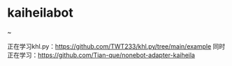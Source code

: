 # kaiheilabot

~


正在学习khl.py：https://github.com/TWT233/khl.py/tree/main/example
同时正在学习：https://github.com/Tian-que/nonebot-adapter-kaiheila
